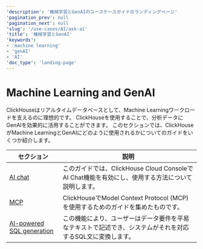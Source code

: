```yaml
---
'description': '機械学習とGenAIのユースケースガイドのランディングページ'
'pagination_prev': null
'pagination_next': null
'slug': '/use-cases/AI/ask-ai'
'title': '機械学習とGenAI'
'keywords':
- 'machine learning'
- 'genAI'
- 'AI'
'doc_type': 'landing-page'
---
```



# Machine Learning and GenAI

ClickHouseはリアルタイムデータベースとして、Machine Learningワークロードを支えるのに理想的です。
ClickHouseを使用することで、分析データにGenAIを効果的に活用することができます。
このセクションでは、ClickHouseがMachine LearningとGenAIにどのように使用されるかについてのガイドをいくつか紹介します。

| セクション                                                              | 説明                                                                                                                                     |
|----------------------------------------------------------------------|------------------------------------------------------------------------------------------------------------------------------------------|
| [AI chat](/use-cases/AI_ML/AIChat)                                   | このガイドでは、ClickHouse Cloud ConsoleでAI Chat機能を有効にし、使用する方法について説明します。                                       |
| [MCP](/use-cases/AI/MCP)                                             | ClickHouseでModel Context Protocol (MCP)を使用するためのガイドを集めたものです。                                                         |
| [AI-powered SQL generation](/use-cases/AI/ai-powered-sql-generation) | この機能により、ユーザーはデータ要件を平易なテキストで記述でき、システムがそれを対応するSQL文に変換します。                          |
